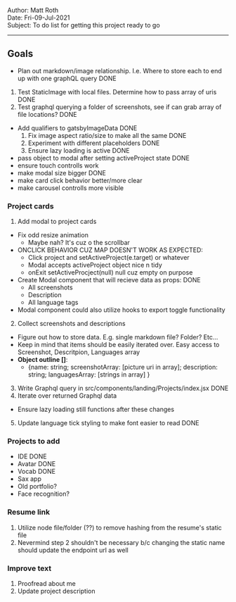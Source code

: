 Author: Matt Roth  
Date: Fri-09-Jul-2021  
Subject: To do list for getting this project ready to go  

---------------------------------

## Goals
- Plan out markdown/image relationship. I.e. Where to store each to end up with one graphQL query DONE
1. Test StaticImage with local files. Determine how to pass array of uris DONE
2. Test graphql querying a folder of screenshots, see if can grab array of file locations? DONE

- Add qualifiers to gatsbyImageData DONE
  1. Fix image aspect ratio/size to make all the same DONE
  2. Experiment with different placeholders DONE
  3. Ensure lazy loading is active DONE
- pass object to modal after setting activeProject state DONE
- ensure touch controlls work
- make modal size bigger DONE
- make card click behavior better/more clear
- make carousel controlls more visible

### Project cards

1. Add modal to project cards
  - Fix odd resize animation
    - Maybe nah? It's cuz o the scrollbar
  - ONCLICK BEHAVIOR CUZ MAP DOESN'T WORK AS EXPECTED:
    - Click project and setActiveProject(e.target) or whatever
    - Modal accepts activeProject object nice n tidy
    - onExit setActiveProcject(null) null cuz empty on purpose
  - Create Modal component that will recieve data as props: DONE
    - All screenshots
    - Description
    - All language tags
  - Modal component could also utilize hooks to export toggle functionality
2. Collect screenshots and descriptions
  - Figure out how to store data. E.g. single markdown file? Folder? Etc...
  - Keep in mind that items should be easily iterated over. Easy access to Screenshot, Descritpion, Languages array
  - **Object outline []**:
    - {name: string; screenshotArray: [picture uri in array]; description: string; languagesArray: [strings in array] }
3. Write Graphql query in src/components/landing/Projects/index.jsx DONE
4. Iterate over returned Graphql data
  - Ensure lazy loading still functions after these changes
5. Update language tick styling to make font easier to read DONE

### Projects to add
- IDE DONE
- Avatar DONE
- Vocab DONE
- Sax app
- Old portfolio?
- Face recognition?

### Resume link

1. Utilize node file/folder (??) to remove hashing from the resume's static file
2. Nevermind step 2 shouldn't be necessary b/c changing the static name should update the endpoint url as well

### Improve text

1. Proofread about me
2. Update project description
